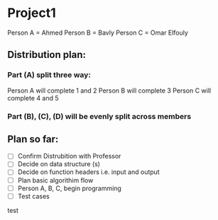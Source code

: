 # Project1

Person A = Ahmed
Person B = Bavly
Person C = Omar Elfouly

## Distribution plan:

### Part (A) split three way:

Person A will complete 1 and 2
Person B will complete 3
Person C will complete 4 and 5

### Part (B), (C), (D) will be evenly split across members

## Plan so far:

- [ ] Confirm Distrubition with Professor
- [ ] Decide on data structure (s)
- [ ] Decide on function headers i.e. input and output
- [ ] Plan basic algorithim flow
- [ ] Person A, B, C, begin programming
- [ ] Test cases

test
